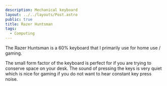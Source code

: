 ```yaml
---
description: Mechanical keyboard
layout: ../../layouts/Post.astro
public: true
title: Razer Huntsman
tags:
  - Computing
---
```


The Razer Huntsman is a 60% keyboard that I primarily use for home use / gaming.

The small form factor of the keyboard is perfect for if you are trying to conserve space on your desk. The sound of pressing the keys is very quiet which is nice for gaming if you do not want to hear constant key press noise.